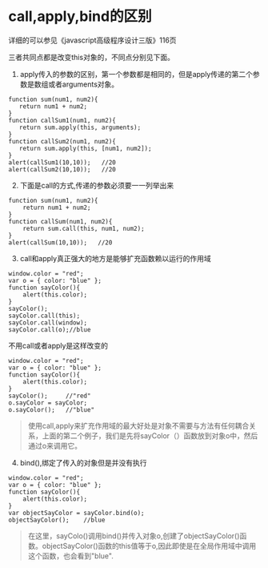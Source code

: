 # call,apply,bind的区别

详细的可以参见《javascript高级程序设计三版》116页

 三者共同点都是改变this对象的，不同点分别见下面。

 1. apply传入的参数的区别，第一个参数都是相同的，但是apply传递的第二个参数是数组或者arguments对象。

 ```
 function sum(num1, num2){
    return num1 + num2;
}
function callSum1(num1, num2){
    return sum.apply(this, arguments);
}
function callSum2(num1, num2){
    return sum.apply(this, [num1, num2]);
}
alert(callSum1(10,10));   //20
alert(callSum2(10,10));   //20

 ```

 2. 下面是call的方式,传递的参数必须要一一列举出来

```
function sum(num1, num2){
    return num1 + num2;
}
function callSum(num1, num2){
    return sum.call(this, num1, num2);
}
alert(callSum(10,10));   //20

```

3. call和apply真正强大的地方是能够扩充函数赖以运行的作用域

```
window.color = "red";
var o = { color: "blue" };
function sayColor(){
    alert(this.color);
}
sayColor();
sayColor.call(this);
sayColor.call(window);
sayColor.call(o);//blue

```

不用call或者apply是这样改变的

```
window.color = "red";
var o = { color: "blue" };
function sayColor(){
    alert(this.color);
}
sayColor();     //"red"
o.sayColor = sayColor;
o.sayColor();   //"blue"
```

>使用call,apply来扩充作用域的最大好处是对象不需要与方法有任何耦合关系，上面的第二个例子，我们是先将sayColor（）函数放到对象o中，然后通过o来调用它。

4. bind(),绑定了传入的对象但是并没有执行

```
window.color = "red";
var o = { color: "blue" };
function sayColor(){
    alert(this.color);
}
var objectSayColor = sayColor.bind(o);
objectSayColor();    //blue

```

>在这里，sayColo()调用bind()并传入对象o,创建了objectSayColor()函数。objectSayColor()函数的this值等于o,因此即使是在全局作用域中调用这个函数，也会看到"blue".